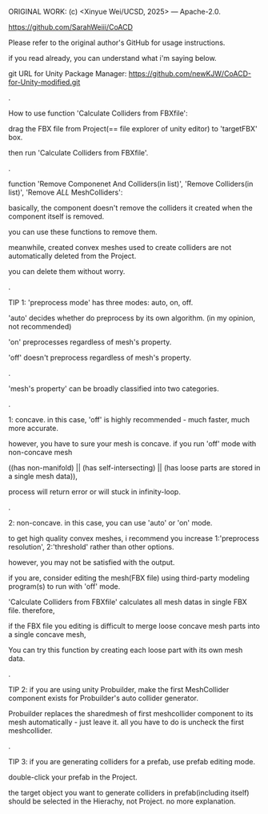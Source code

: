 ORIGINAL WORK: (c) <Xinyue Wei/UCSD, 2025>  — Apache-2.0.

https://github.com/SarahWeiii/CoACD


Please refer to the original author's GitHub for usage instructions.

if you read already, you can understand what i'm saying below.

git URL for Unity Package Manager: https://github.com/newKJW/CoACD-for-Unity-modified.git

.

How to use function 'Calculate Colliders from FBXfile':

drag the FBX file from Project(== file explorer of unity editor) to 'targetFBX' box.

then run 'Calculate Colliders from FBXfile'.

.

function 'Remove Componenet And Colliders(in list)', 'Remove Colliders(in list)', 'Remove *ALL* MeshColliders':

basically, the component doesn't remove the colliders it created when the component itself is removed.

you can use these functions to remove them.

meanwhile, created convex meshes used to create colliders are not automatically deleted from the Project.

you can delete them without worry.

.

TIP 1: 'preprocess mode' has three modes: auto, on, off.

'auto' decides whether do preprocess by its own algorithm. (in my opinion, not recommended)

'on' preprocesses regardless of mesh's property.

'off' doesn't preprocess regardless of mesh's property.

.

'mesh's property' can be broadly classified into two categories.

.

1: concave. in this case, 'off' is highly recommended - much faster, much more accurate.

however, you have to sure your mesh is concave. if you run 'off' mode with non-concave mesh

((has non-manifold) || (has self-intersecting) || (has loose parts are stored in a single mesh data)),

process will return error or will stuck in infinity-loop.

.

2: non-concave. in this case, you can use 'auto' or 'on' mode.

to get high quality convex meshes, i recommend you increase 1:'preprocess resolution', 2:'threshold' rather than other options. 

however, you may not be satisfied with the output.

if you are, consider editing the mesh(FBX file) using third-party modeling program(s) to run with 'off' mode.

'Calculate Colliders from FBXfile' calculates all mesh datas in single FBX file. therefore,

if the FBX file you editing is difficult to merge loose concave mesh parts into a single concave mesh,

You can try this function by creating each loose part with its own mesh data.

.

TIP 2: if you are using unity Probuilder, make the first MeshCollider component exists for Probuilder's auto collider generator.

Probuilder replaces the sharedmesh of first meshcollider component to its mesh automatically - just leave it. all you have to do is uncheck the first meshcollider.

.

TIP 3: if you are generating colliders for a prefab, use prefab editing mode.

double-click your prefab in the Project.

the target object you want to generate colliders in prefab(including itself) should be selected in the Hierachy, not Project. no more explanation.

